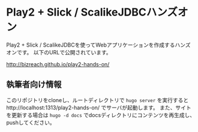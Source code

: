 # Play2 + Slick / ScalikeJDBCハンズオン

Play2 + Slick / ScalikeJDBCを使ってWebアプリケーションを作成するハンズオンです。
以下のURLで公開されています。

http://bizreach.github.io/play2-hands-on/

## 執筆者向け情報

このリポジトリをcloneし、ルートディレクトリで `hugo server` を実行すると http://localhost:1313/play2-hands-on/ でサーバが起動します。
また、サイトを更新する場合は `hugo -d docs` でdocsディレクトリにコンテンツを再生成し、pushしてください。

